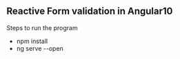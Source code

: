 ## Reactive Form validation in Angular10

Steps to run the program

- npm install
- ng serve --open
